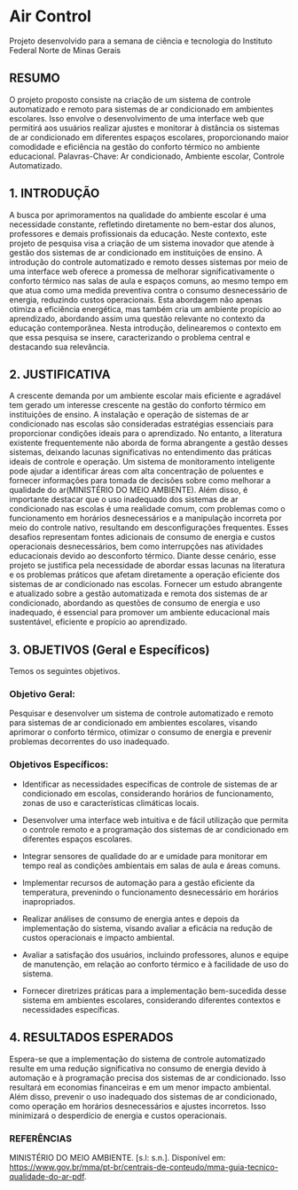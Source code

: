 # Air Control
Projeto desenvolvido para a semana de ciência e tecnologia do Instituto Federal Norte de Minas Gerais

## RESUMO
O projeto proposto consiste na criação de um sistema de controle automatizado e remoto para sistemas de ar condicionado em ambientes escolares. Isso envolve o desenvolvimento de uma interface web que permitirá aos usuários realizar ajustes e monitorar à distância os sistemas de ar condicionado em diferentes espaços escolares, proporcionando maior comodidade e eficiência na gestão do conforto térmico no ambiente educacional.
Palavras-Chave: Ar condicionado, Ambiente escolar, Controle Automatizado.

## 1. INTRODUÇÃO
A busca por aprimoramentos na qualidade do ambiente escolar é uma necessidade constante, refletindo diretamente no bem-estar dos alunos, professores e demais profissionais da educação. Neste contexto, este projeto de pesquisa visa a criação de um sistema inovador que atende à gestão dos sistemas de ar condicionado em instituições de ensino. A introdução do controle automatizado e remoto desses sistemas por meio de uma interface web oferece a promessa de melhorar significativamente o conforto térmico nas salas de aula e espaços comuns, ao mesmo tempo em que atua como uma medida preventiva contra o consumo desnecessário de energia, reduzindo custos operacionais. Esta abordagem não apenas otimiza a eficiência energética, mas também cria um ambiente propício ao aprendizado, abordando assim uma questão relevante no contexto da educação contemporânea. Nesta introdução, delinearemos o contexto em que essa pesquisa se insere, caracterizando o problema central e destacando sua relevância.

## 2. JUSTIFICATIVA
	
A crescente demanda por um ambiente escolar mais eficiente e agradável tem gerado um interesse crescente na gestão do conforto térmico em instituições de ensino. A instalação e operação de sistemas de ar condicionado nas escolas são consideradas estratégias essenciais para proporcionar condições ideais para o aprendizado. No entanto, a literatura existente frequentemente não aborda de forma abrangente a gestão desses sistemas, deixando lacunas significativas no entendimento das práticas ideais de controle e operação. Um sistema de monitoramento inteligente pode ajudar a identificar áreas com alta concentração de poluentes e fornecer informações para tomada de decisões sobre como melhorar a qualidade do ar(MINISTÉRIO DO MEIO AMBIENTE). Além disso, é importante destacar que o uso inadequado dos sistemas de ar condicionado nas escolas é uma realidade comum, com problemas como o funcionamento em horários desnecessários e a manipulação incorreta por meio do controle nativo, resultando em desconfigurações frequentes. Esses desafios representam fontes adicionais de consumo de energia e custos operacionais desnecessários, bem como interrupções nas atividades educacionais devido ao desconforto térmico.
Diante desse cenário, esse projeto se justifica pela necessidade de abordar essas lacunas na literatura e os problemas práticos que afetam diretamente a operação eficiente dos sistemas de ar condicionado nas escolas. Fornecer um estudo abrangente e atualizado sobre a gestão automatizada e remota dos sistemas de ar condicionado, abordando as questões de consumo de energia e uso inadequado, é essencial para promover um ambiente educacional mais sustentável, eficiente e propício ao aprendizado.

## 3. OBJETIVOS (Geral e Específicos)

Temos os seguintes objetivos.
### Objetivo Geral:
Pesquisar e desenvolver um sistema de controle automatizado e remoto para sistemas de ar condicionado em ambientes escolares, visando aprimorar o conforto térmico, otimizar o consumo de energia e prevenir problemas decorrentes do uso inadequado.

### Objetivos Específicos:

- Identificar as necessidades específicas de controle de sistemas de ar condicionado em escolas, considerando horários de funcionamento, zonas de uso e características climáticas locais.

- Desenvolver uma interface web intuitiva e de fácil utilização que permita o controle remoto e a programação dos sistemas de ar condicionado em diferentes espaços escolares.

- Integrar sensores de qualidade do ar e umidade para monitorar em tempo real as condições ambientais em salas de aula e áreas comuns.

- Implementar recursos de automação para a gestão eficiente da temperatura, prevenindo o funcionamento desnecessário em horários inapropriados.

- Realizar análises de consumo de energia antes e depois da implementação do sistema, visando avaliar a eficácia na redução de custos operacionais e impacto ambiental.

- Avaliar a satisfação dos usuários, incluindo professores, alunos e equipe de manutenção, em relação ao conforto térmico e à facilidade de uso do sistema.

- Fornecer diretrizes práticas para a implementação bem-sucedida desse sistema em ambientes escolares, considerando diferentes contextos e necessidades específicas.

## 4. RESULTADOS ESPERADOS
Espera-se que a implementação do sistema de controle automatizado resulte em
uma redução significativa no consumo de energia devido à automação e à programação precisa dos sistemas de ar condicionado. Isso resultará em economias financeiras e em um menor impacto ambiental. Além disso, prevenir o uso inadequado dos sistemas de ar condicionado, como operação em horários desnecessários e ajustes incorretos. Isso minimizará o desperdício de energia e custos operacionais.

### REFERÊNCIAS

MINISTÉRIO DO MEIO AMBIENTE. [s.l: s.n.]. Disponível em: <https://www.gov.br/mma/pt-br/centrais-de-conteudo/mma-guia-tecnico-qualidade-do-ar-pdf>.
